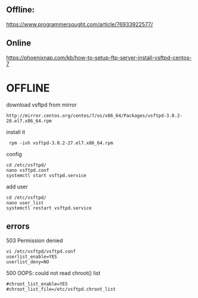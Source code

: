 ## Offline:
https://www.programmersought.com/article/76933922577/
## Online
https://phoenixnap.com/kb/how-to-setup-ftp-server-install-vsftpd-centos-7


# OFFLINE
download vsftpd from mirror
```
http://mirror.centos.org/centos/7/os/x86_64/Packages/vsftpd-3.0.2-28.el7.x86_64.rpm
```
install it
```
 rpm -ivh vsftpd-3.0.2-27.el7.x86_64.rpm
```
config
```
cd /etc/vsftpd/
nano vsftpd.conf
systemctl start vsftpd.service
```
add user
```
cd /etc/vsftpd/
nano user_list
systemctl restart vsftpd.service
```

## errors
503 Permission denied
```
vi /etc/vsftpd/vsftpd.conf
userlist_enable=YES
userlist_deny=NO
```

500 OOPS: could not read chroot() list
```
#chroot_list_enable=YES
#chroot_list_file=/etc/vsftpd.chroot_list
```
